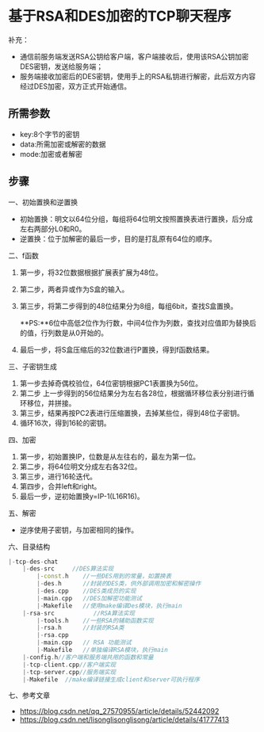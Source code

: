 # 基于RSA和DES加密的TCP聊天程序 

补充：

- 通信前服务端发送RSA公钥给客户端，客户端接收后，使用该RSA公钥加密DES密钥，发送给服务端；
- 服务端接收加密后的DES密钥，使用手上的RSA私钥进行解密，此后双方内容经过DES加密，双方正式开始通信。

## 所需参数

- key:8个字节的密钥
- data:所需加密或解密的数据
- mode:加密或者解密

## 步骤

一、初始置换和逆置换

- 初始置换：明文以64位分组，每组将64位明文按照置换表进行置换，后分成左右两部分L0和R0。
- 逆置换：位于加解密的最后一步，目的是打乱原有64位的顺序。

二、f函数

1. 第一步，将32位数据根据扩展表扩展为48位。

2. 第二步，两者异或作为S盒的输入。

3. 第三步，将第二步得到的48位结果分为8组，每组6bit，查找S盒置换。

   **PS:**6位中高低2位作为行数，中间4位作为列数，查找对应值即为替换后的值，行列数是从0开始的。

4. 最后一步，将S盒压缩后的32位数进行P置换，得到f函数结果。

三、子密钥生成

1. 第一步去掉奇偶校验位，64位密钥根据PC1表置换为56位。
2. 第二步 上一步得到的56位结果分为左右各28位，根据循环移位表分别进行循环移位，并拼接。
3. 第三步，结果再按PC2表进行压缩置换，去掉某些位，得到48位子密钥。
4. 循环16次，得到16轮的密钥。

四、加密

1. 第一步，初始置换IP，位数是从左往右的，最左为第一位。
2. 第二步，将64位明文分成左右各32位。
3. 第三步，进行16轮迭代。
4. 第四步，合并left和right。
5. 最后一步，逆初始置换y=IP-1(L16R16)。

五、解密

- 逆序使用子密钥，与加密相同的操作。

六、目录结构

```c++
|-tcp-des-chat
    |-des-src     //DES算法实现
        |-const.h    //一些DES用到的常量，如置换表
        |-des.h      //封装的DES类，供外部调用加密和解密操作
        |-des.cpp    //DES类成员的实现
        |-main.cpp   //DES加解密功能测试
        |-Makefile   //使用make编译Des模块，执行main
    |-rsa-src	  		//RSA算法实现
        |-tools.h    //一些RSA的辅助函数实现
        |-rsa.h      //封装的RSA类
        |-rsa.cpp    
        |-main.cpp   // RSA 功能测试
        |-Makefile   //单独编译RSA模块，执行main
    |-config.h//客户端和服务端共用的函数和常量
    |-tcp-client.cpp//客户端实现
    |-tcp-server.cpp//服务端实现
    |-Makefile	//make编译链接生成client和server可执行程序

```

七、参考文章

- <https://blog.csdn.net/qq_27570955/article/details/52442092>
- <https://blog.csdn.net/lisonglisonglisong/article/details/41777413>
